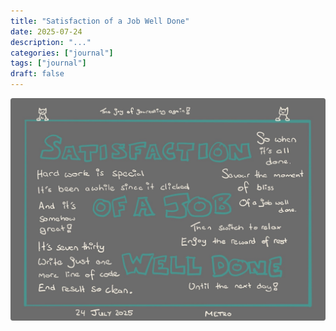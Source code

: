 ```yaml
---
title: "Satisfaction of a Job Well Done"
date: 2025-07-24
description: "..."
categories: ["journal"]
tags: ["journal"]
draft: false
---
```


![Satisfaction of a Job Well Done](featured.png)